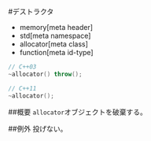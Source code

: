 #デストラクタ
* memory[meta header]
* std[meta namespace]
* allocator[meta class]
* function[meta id-type]

```cpp
// C++03
~allocator() throw();

// C++11
~allocator();
```

##概要
`allocator`オブジェクトを破棄する。


##例外
投げない。


